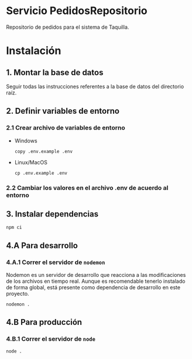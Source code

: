 # Servicio PedidosRepositorio

Repositorio de pedidos para el sistema de Taquilla.

# Instalación


## 1. Montar la base de datos

Seguir todas las instrucciones referentes a la base de datos del directorio raíz.


## 2. Definir variables de entorno

### 2.1 Crear archivo de variables de entorno

- Windows

   ```copy .env.example .env```

- Linux/MacOS

    ```cp .env.example .env```

### 2.2 Cambiar los valores en el archivo .env de acuerdo al entorno


## 3. Instalar dependencias

```npm ci```


## 4.A Para desarrollo

### 4.A.1 Correr el servidor de `nodemon`

Nodemon es un servidor de desarrollo que reacciona a las modificaciones de los archivos en tiempo real. Aunque es recomendable tenerlo instalado de forma global, está presente como dependencia de desarrollo en este proyecto.

```nodemon .```

## 4.B Para producción

### 4.B.1 Correr el servidor de `node`

```node .```